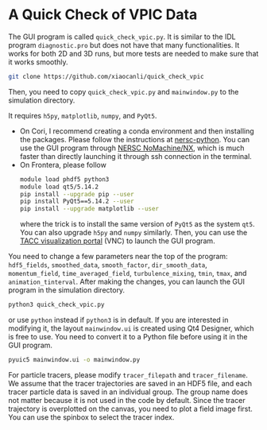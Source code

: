 # A Quick Check of VPIC Data
The GUI program is called `quick_check_vpic.py`. It is similar to the IDL program `diagnostic.pro` but does not have that many functionalities. It works for both 2D and 3D runs, but more tests are needed to make sure that it works smoothly.
```sh
git clone https://github.com/xiaocanli/quick_check_vpic
```
Then, you need to copy `quick_check_vpic.py` and `mainwindow.py` to the simulation directory.

It requires `h5py`, `matplotlib`, `numpy`, and `PyQt5`.
- On Cori, I recommend creating a conda environment and then installing the packages. Please follow the instructions at [nersc-python](https://docs.nersc.gov/development/languages/python/nersc-python/). You can use the GUI program through [NERSC NoMachine/NX](https://docs.nersc.gov/connect/nx/), which is much faster than directly launching it through ssh connection in the terminal.
- On Frontera, please follow
    ```sh
    module load phdf5 python3
    module load qt5/5.14.2
    pip install --upgrade pip --user
    pip install PyQt5==5.14.2 --user
    pip install --upgrade matplotlib --user
    ```
    where the trick is to install the same version of `PyQt5` as the system `qt5`. You can also upgrade `h5py` and `numpy` similarly. Then, you can use the [TACC visualization portal](https://vis.tacc.utexas.edu/#) (VNC) to launch the GUI program.

You need to change a few parameters near the top of the program: `hdf5_fields`, `smoothed_data`, `smooth_factor`, `dir_smooth_data`, `momentum_field`, `time_averaged_field`, `turbulence_mixing`, `tmin`, `tmax`, and `animation_tinterval`. After making the changes, you can launch the GUI program in the simulation directory.
```sh
python3 quick_check_vpic.py
```
or use `python` instead if `python3` is in default. If you are interested in modifying it, the layout `mainwindow.ui` is created using Qt4 Designer, which is free to use. You need to convert it to a Python file before using it in the GUI program.
```sh
pyuic5 mainwindow.ui -o mainwindow.py
```
For particle tracers, please modify `tracer_filepath` and `tracer_filename`. We assume that the tracer trajectories are saved in an HDF5 file, and each tracer particle data is saved in an individual group. The group name does not matter because it is not used in the code by default. Since the tracer trajectory is overplotted on the canvas, you need to plot a field image first. You can use the spinbox to select the tracer index.
